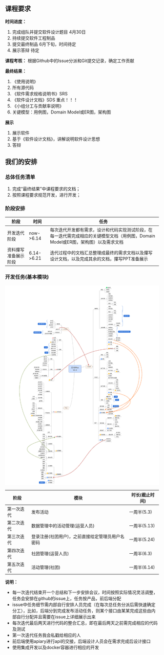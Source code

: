 ## 课程要求
**时间进度：**
1. 完成组队并提交软件设计题目 4月30日
2. 持续提交软件工程制品
3. 提交最终制品 6月下旬，时间待定
4. 展示答辩 待定

**课程考核：** 根据Github中的Issue分派和Git提交记录，确定工作贡献

**最终结果：**
1. 《使用说明》
2. 所有源代码
3. 《软件需求规格说明书》SRS
4. 《软件设计文档》SDS 重点！！！
5. 《小组分工与贡献率说明》
6. 关键模型：用例图，Domain Model或ER图，架构图

**展示**
1. 展示软件
2. 基于《软件设计文档》，讲解说明软件设计思想
3. 答辩

## 我们的安排
### 总体任务清单
1. 完成“最终结果”中课程要求的文档；
2. 按照课程要求规范开发，进行开发；

### 阶段安排
阶段 | 时间 | 任务
---|---|----
开发迭代阶段 | now->6.14 | 每次迭代开发都有需求，设计和代码实现测试阶段，在每一迭代需完成相应的关键模型文档（用例图，Domain Model或ER图，架构图）以及需求文档
资料攥写准备展示阶段 | 6.14->6.21 | 迭代过程中的文档汇总整理成最终的需求文档以及攥写设计文档，以及完成其余的文档，攥写PPT准备展示

### 开发任务(基本模块)
![功能架构图](picture/00_architecture.png)

阶段 | 模块 | 时长(截止时间)
---|---|---
第一次迭代 | 发布活动 | 一周半(5.3)
第二次迭代 | 数据管理中的活动管理(运营人员) | 一周半(5.13)
第三次迭代 | 登录注册(社团用户)，之前直接给定管理员用户名密码 | 一周半(5.24)
第四次迭代 | 社团管理(运营人员) | 一周半(6.3)
第五次迭代 | 活动管理(社团) | 一周半(6.14)

**说明：**
- 每一次迭代结束开一个总结和下一步安排会议，时间按照实际情况灵活调整，任务会安排在github的issue上，任务按产品，前后端分配
- issue中任务细节需内部自行安排人员完成（在每次总任务分派后需快速确定分工），比如，后端分到完成发布活动任务，则某个接口由某某完成这些由内部自行分配并且需要在issue上详细展示出来
- 每次迭代最后两天进行代码的整合汇总，即在最后两天之前需完成相应的代码及测试
- 第一次迭代任务我会私戳给相应的人
- 前后端使用apiary进行api的交接，后端设计人员会在需求完成后设计接口
- 使用集成开发以及docker容器进行相应的开发
